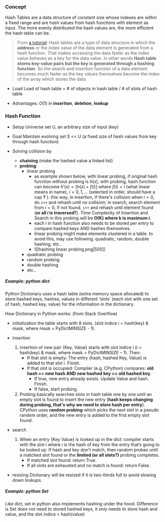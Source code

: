 ### Concept
Hash Tables are a data structure of constant size whose indexes are within a fixed range and are hash values from hash functions with element as input. The more evenly distributed the hash values are, the more efficient the hash table can be.
> From [a tutorial](https://www.tutorialspoint.com/python_data_structure/python_hash_table.htm#:~:text=Hash%20tables%20are%20a%20type,key%20for%20the%20data%20value.): Hash tables are a type of data structure in which the **address** or the index value of the data element is generated from a hash function. That makes accessing the data faster as the index value behaves as a key for the data value. In other words **Hash table stores key-value pairs but the key is generated through a hashing function**. So the search and insertion function of a data element becomes much faster as the key values themselves become the index of the array which stores the data.

- Load
Load of hash table = # of objects in hash table / # of slots of hash table

- Advantages: $O(1)$  in **insertion**, **deletion**, **lookup**

### Hash Function
- Setup
Universe set U, an arbitrary size of input (key)

- Goal
Maintain evolving set S << U (a fixed size of hash values from key through hash function)

- Solving collision by
	-	**chaining** (make the hashed value a linked list)
	-	**probing**:
		-	linear probing
			-	as example shown below, with linear probing, if original hash function without probing is $h(x)$, with probing, hash function can become $h'(x)=[h(x)+f(i)]$ where $f(i)=i$ (what linear means in name), $i=0,1,...$  (selected in order, should have a cap **?** ). this way, in insertion, if there's collision when $i=0$, do `i++` and rehash until no collision; in search, search element from $i=0$, if not found, `i++` and rehash until element found (**or all $i$ is traversed?**). Time Complexity of Insertion and Search in this probing will be **O(K) where k is maximum i.**
			-	each i in hash function also needs to be stored per entry to compare hashed keys AND hashes themselves. 
			-	linear probing might make elements clustered in a table. to avoid this, may use following: quadratic, random, double hashing, etc..
			-	![[hashing linear probing.png|500]]
		-	quadratic probing
		-	random probing
		-	double hashing
		-	etc..

##### Example: python dict
Python Dictionary uses a hash table (extra memory space allocated) to store hashed keys, hashes, values in different ‘slots’ (each slot with one set of hash, hashed key, value) for the information in the dictionary. 

How Dictionary in Python works: (from Stack Overflow)
- initialization
the table starts with 8 slots. (slot indice i = hash(key) & mask, where mask = PyDictMINSIZE - 1).

- insertion
	1. insertion of new pair {Key, Value} starts with slot indice i (i = hash(key) & mask, where mask = PyDictMINSIZE – 1). Then:
		- If that slot is empty: The entry {hash, hashed Key, Value} is added to that slot i. Finish.
		- If that slot is occupied: Compiler (e.g. CPython) compares: **old hash == new hash AND new hashed key == old hashed key**.
			- If true, new entry already exists. Update Value and hash. Finish. 
			- If false, start probing.
	2. Probing basically searches slots in hash table one by one until an empty slot is found to insert the new entry (**hash keeps changing during probing, that's why we need to store hash per entry**). CPython uses **random probing** which picks the next slot in a pseudo random order, and the new entry is added to the first empty slot found.

- search
	1. When an entry {Key Value} is looked up in the dict: compiler starts with the slot i where i is the hash of key from the entry that’s going to be looked up. If hash and key don’t match, then random probes until a matched slot found or the **limited (or all slots?)** probing completes. 
		- If matched slot found: return True.
		- If all slots are exhausted and no match is found: return False.

- resizing
Dictionary will be resized if it is two-thirds full to avoid slowing down lookups. 

##### Example: python Set
Like dict, set in python also implements hashing under the hood. Difference is Set does not need to stored hashed keys, it only needs to store hash and value, and the slot indice = hash(value)